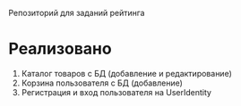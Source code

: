 Репозиторий для заданий рейтинга

# Реализовано
1. Каталог товаров с БД (добавление и редактирование)
2. Корзина пользователя с БД (добавление)
3. Регистрация и вход пользователя на UserIdentity
